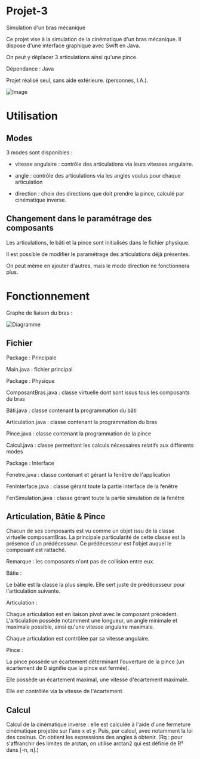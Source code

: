# Projet-3

Simulation d'un bras mécanique

Ce projet vise à la simulation de la cinématique d'un bras mécanique. Il dispose d'une interface graphique avec Swift en Java.

On peut y déplacer 3 articulations ainsi qu'une pince. 

Dépendance : Java

Projet réalisé seul, sans aide extérieure. (personnes, I.A.).

![Image](https://github.com/user-attachments/assets/210d8980-9418-4d02-ac44-416eab71bdd4)

# Utilisation

## Modes

3 modes sont disponibles : 

- vitesse angulaire : contrôle des articulations via leurs vitesses angulaire.

- angle : contrôle des articulations via les angles voulus pour chaque articulation

- direction : choix des directions que doit prendre la pince, calculé par cinématique inverse.

## Changement dans le paramétrage des composants

Les articulations, le bâti et la pince sont initialisés dans le fichier physique.

Il est possible de modifier le paramétrage des articulations déjà présentes.

On peut même en ajouter d'autres, mais le mode direction ne fonctionnera plus.

# Fonctionnement

Graphe de liaison du bras : 

![Diagramme](https://github.com/user-attachments/assets/f8d4ba4f-41c6-4e63-aca8-76396eb42998)

## Fichier

Package : Principale

  Main.java : fichier principal

Package : Physique

  ComposantBras.java : classe virtuelle dont sont issus tous les composants du bras

  Bâti.java : classe contenant la programmation du bâti

  Articulation.java : classe contenant la programmation du bras

  Pince.java : classe contenant la programmation de la pince

  Calcul.java : classe permettant les calculs nécessaires relatifs aux différents modes

Package : Interface

  Fenetre.java : classe contenant et gérant la fenêtre de l'application

  FenInterface.java : classe gérant toute la partie interface de la fenêtre

  FenSimulation.java : classe gérant toute la partie simulation de la fenêtre


## Articulation, Bâtie & Pince

Chacun de ses composants est vu comme un objet issu de la classe virtuelle composantBras. La principale particularité de cette classe est la présence d'un prédécesseur. Ce prédécesseur est l'objet auquel le composant est rattaché. 

Remarque : les composants n'ont pas de collision entre eux.

Bâtie : 

Le bâtie est la classe la plus simple. Elle sert juste de prédécesseur pour l'articulation suivante.

Articulation :

Chaque articulation est en liaison pivot avec le composant précédent. L'articulation possède notamment une longueur, un angle minimale et maximale possible, ainsi qu'une vitesse angulaire maximale.

Chaque articulation est contrôlée par sa vitesse angulaire.

Pince : 

La pince possède un écartement déterminant l'ouverture de la pince (un écartement de 0 signifie que la pince est fermée). 

Elle possède un écartement maximal, une vitesse d'écartement maximale.

Elle est contrôlée via la vitesse de l'écartement.

## Calcul

Calcul de la cinématique inverse : elle est calculée à l'aide d'une fermeture cinématique projetée sur l'axe x et y. Puis, par calcul, avec notamment la loi des cosinus. On obtient les expressions des angles à obtenir. (Rq : pour s'affranchir des limites de arctan, on utilise arctan2 qui est définie de R² dans [-π, π].)



